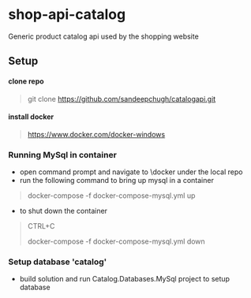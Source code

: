 # shop-api-catalog
Generic product catalog api used by the shopping website

## Setup

#### clone repo 
> git clone https://github.com/sandeepchugh/catalogapi.git

#### install docker
> https://www.docker.com/docker-windows

### Running MySql in container

- open command prompt and navigate to \docker under the local repo
- run the following command to bring up mysql in a container
> docker-compose -f docker-compose-mysql.yml up
- to shut down the container 
> CTRL+C
> 
>  docker-compose -f docker-compose-mysql.yml down

### Setup database 'catalog'

- build solution and run Catalog.Databases.MySql project to setup database
